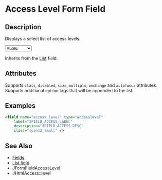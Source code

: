 # Access Level Form Field

## Description

Displays a select list of access levels.

<form>
    <select name="access_level" type="list">
        <option>Public</option>
        <option>Registered</option>
        <option>Special</option>
    </select>
</form>

Inherits from the [List](#/en/cms/platform/form/field-list.md) field.

## Attributes

Supports `class`, `disabled`, `size`, `multiple`, `onchange` and `autofocus` attributes.
Supports additional `option` tags that will be appended to the list.

## Examples

```xml
<field name="access_level" type="accesslevel"
    label="JFIELD_ACCESS_LABEL"
    description="JFIELD_ACCESS_DESC"
    class="span12 small" />
```

## See Also

* [Fields](#/en/cms/platform/form/fields.md)
* [List field](#/en/cms/platform/form/field-list.md)
* JFormFieldAccessLevel
* JHtmlAccess::level
